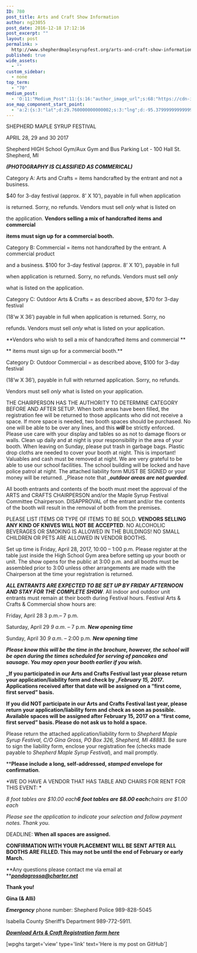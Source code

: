 ```yaml
---
ID: 780
post_title: Arts and Craft Show Information
author: ng23055
post_date: 2016-12-18 17:12:16
post_excerpt: ""
layout: post
permalink: >
  http://www.shepherdmaplesyrupfest.org/arts-and-craft-show-information
published: true
wide_assets:
  - ""
custom_sidebar:
  - none
top_term:
  - "70"
medium_post:
  - 'O:11:"Medium_Post":11:{s:16:"author_image_url";s:68:"https://cdn-images-1.medium.com/fit/c/200/200/0*QRq0o9m-h4b723Zq.jpg";s:10:"author_url";s:28:"https://medium.com/@smsfmich";s:11:"byline_name";N;s:12:"byline_email";N;s:10:"cross_link";s:3:"yes";s:2:"id";s:12:"6f9cfaf4da99";s:21:"follower_notification";s:3:"yes";s:7:"license";s:19:"all-rights-reserved";s:14:"publication_id";s:12:"881fb60cdbf3";s:6:"status";s:5:"draft";s:3:"url";s:41:"https://medium.com/@smsfmich/6f9cfaf4da99";}'
ase_map_component_start_point:
  - 'a:2:{s:3:"lat";d:29.760000000000002;s:3:"lng";d:-95.379999999999995;}'
---
```

SHEPHERD MAPLE SYRUP FESTIVAL

APRIL 28, 29 and 30 2017

Shepherd HIGH School Gym/Aux Gym and Bus Parking Lot - 100 Hall St. Shepherd, MI

***(PHOTOGRAPHY IS CLASSIFIED AS COMMERICAL)***

Category A: Arts and Crafts = items handcrafted by the entrant and not a business.

$40 for 3-day festival (approx. 8’ X 10’), payable in full when application

is returned. Sorry, no refunds. Vendors must sell _only_ what is listed on

the application. **Vendors selling a mix of handcrafted items and commercial**

**items must sign up for a commercial booth.**

Category B: Commercial = items not handcrafted by the entrant. A commercial product

and a business. $100 for 3-day festival (approx. 8’ X 10’), payable in full

when application is returned. Sorry, no refunds. Vendors must sell _only_

what is listed on the application.

Category C: Outdoor Arts & Crafts = as described above, $70 for 3-day festival

(18’w X 36’) payable in full when application is returned. Sorry, no

refunds. Vendors must sell _only_ what is listed on your application.

**Vendors who wish to sell a mix of handcrafted items and commercial **

** items must sign up for a commercial booth.**

Category D: Outdoor Commercial = as described above, $100 for 3-day festival

(18’w X 36’), payable in full with returned application. Sorry, no refunds.

Vendors must sell _only_ what is listed on your application.

THE CHAIRPERSON HAS THE AUTHORITY TO DETERMINE CATEGORY BEFORE AND AFTER SETUP. When both areas have been filled, the registration fee will be returned to those applicants who did not receive a space. If more space is needed, two booth spaces should be purchased. No one will be able to be over any lines, and this **_will_** be strictly enforced. Please use care with your display and tables so as not to damage floors or walls. Clean up daily and at night is your responsibility in the area of your booth. When leaving on Sunday, please put trash in garbage bags. Plastic drop cloths are needed to cover your booth at night. This is important! Valuables and cash must be removed at night. We are very grateful to be able to use our school facilities. The school building will be locked and have police patrol at night. The attached liability form MUST BE SIGNED or your money will be returned. _Please note that _**_outdoor areas are not guarded_**.

All booth entrants and contents of the booth must meet the approval of the ARTS and CRAFTS CHAIRPERSON and/or the Maple Syrup Festival Committee Chairperson. DISAPPROVAL of the entrant and/or the contents of the booth will result in the removal of both from the premises.

PLEASE LIST ITEMS OR TYPE OF ITEMS TO BE SOLD. **VENDORS SELLING ANY KIND OF KNIVES WILL NOT BE ACCEPTED**. NO ALCOHOLIC BEVERAGES OR SMOKING IS ALLOWED IN THE BUILDINGS! NO SMALL CHILDREN OR PETS ARE ALLOWED IN VENDOR BOOTHS.

Set up time is Friday, April 28, 2017, 10:00 – 1:00 p.m. Please register at the table just inside the High School Gym area before setting up your booth or unit. The show opens for the public at 3:00 p.m. and all booths must be assembled prior to 3:00 unless other arrangements are made with the Chairperson at the time your registration is returned.

**_ALL ENTRANTS ARE EXPECTED TO BE SET UP BY FRIDAY AFTERNOON AND STAY FOR THE COMPLETE SHOW_**. All indoor and outdoor unit entrants must remain at their booth during Festival hours. Festival Arts & Crafts & Commercial show hours are:

Friday, April 28 3 p.m.– 7 p.m.

Saturday, April 29 _9 a.m_. – 7 p.m. ***New opening time***

Sunday, April 30 _9 a.m_. – 2:00 p.m. ***New opening time***

***Please know this will be the time in the brochure, however, the school will be open during the times scheduled for serving of pancakes and sausage. You may open your booth earlier if you wish.***

**_If you participated in our Arts and Crafts Festival last year please return your application/liability form and check by _****_February 15, 2017_****. Applications received after that date will be assigned on a “first come, first served” basis.**

**If you did NOT participate in our Arts and Crafts Festival last year, please return your application/liability form and check as soon as possible. Available spaces will be assigned after ****February 15, 2017**** on a “first come, first served” basis. Please do not ask us to hold a space.**

Please return the attached application/liability form to *_Shepherd Maple Syrup Festival, C/O Gina Gross, PO Box 326, Shepherd, MI 48883_*. Be sure to sign the liability form, enclose your registration fee (checks made payable to _Shepherd Maple Syrup Festival_), and mail promptly.


****Please include a long, self-addressed, ****_stamped_**** envelope for confirmation**.

*WE DO HAVE A VENDOR THAT HAS TABLE AND CHAIRS FOR RENT FOR THIS EVENT: *

*8 foot tables are $10.00 each**6 foot tables are $8.00 each**chairs are $1.00 each*

*Please see the application to indicate your selection and follow payment notes. Thank you.*

DEADLINE: **When all spaces are assigned.**

**CONFIRMATION WITH YOUR PLACEMENT WILL BE SENT AFTER ALL BOOTHS ARE FILLED. This may not be until the end of February or early March.**

**Any questions please contact me via email at **[**_pondagrossa@charter.net_**](mailto:pondagrossa@charter.net)

**Thank you!**

**Gina (& Alli)**

**_Emergency_** phone number: Shepherd Police 989-828-5045

Isabella County Sheriff’s Department 989-772-5911.

[**_Download Arts & Craft Registration form here_**](https://drive.google.com/open?id=0B490-AjaRizwSXdpUTNqcmN5Zmc)


[wpghs target='view' type='link' text='Here is my post on GitHub']